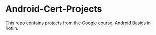 # Android-Cert-Projects
 This repo contains projects from the Google course, Android Basics in Kotlin.
